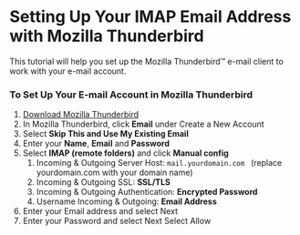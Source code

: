 # Setting Up Your IMAP Email Address with Mozilla Thunderbird
This tutorial will help you set up the Mozilla Thunderbird™ e-mail client to work with your e-mail account.
### To Set Up Your E-mail Account in Mozilla Thunderbird
1. [Download Mozilla Thunderbird](https://www.mozilla.org/en-US/thunderbird/)
2. In Mozilla Thunderbird, click **Email** under Create a New Account
3. Select **Skip This and Use My Existing Email**
4. Enter your **Name**, **Email** and **Password**
5. Select **IMAP (remote folders)** and click **Manual config**
	1. Incoming & Outgoing Server Host: `mail.yourdomain.com ` (replace yourdomain.com with your domain name)
	2. Incoming & Outgoing SSL: **SSL/TLS**
	3. Incoming & Outgoing Authentication: **Encrypted Password**
	2. Username Incoming & Outgoing: **Email Address**
6. Enter your Email address and select Next
7. Enter your Password and select Next
Select Allow